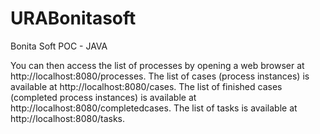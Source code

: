 # URABonitasoft
Bonita Soft POC - JAVA

You can then access the list of processes by opening a web browser at 
http://localhost:8080/processes.
The list of cases (process instances) is available at
http://localhost:8080/cases.
The list of finished cases (completed process instances) is available at 
http://localhost:8080/completedcases.
The list of tasks is available at 
http://localhost:8080/tasks.    
